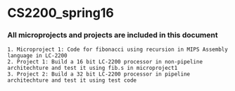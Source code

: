 # CS2200_spring16
### All microprojects and projects are included in this document
    1. Microproject 1: Code for fibonacci using recursion in MIPS Assembly language in LC-2200
    2. Project 1: Build a 16 bit LC-2200 processor in non-pipeline architechture and test it using fib.s in microproject1
    3. Project 2: Build a 32 bit LC-2200 processor in pipeline architechture and test it using test code

